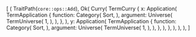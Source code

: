 [
    (
        TraitPath(`core::ops::Add`),
        Ok(
            Curry(
                TermCurry {
                    x: Application(
                        TermApplication {
                            function: Category(
                                Sort,
                            ),
                            argument: Universe(
                                TermUniverse(
                                    1,
                                ),
                            ),
                        },
                    ),
                    y: Application(
                        TermApplication {
                            function: Category(
                                Sort,
                            ),
                            argument: Universe(
                                TermUniverse(
                                    1,
                                ),
                            ),
                        },
                    ),
                },
            ),
        ),
    ),
]